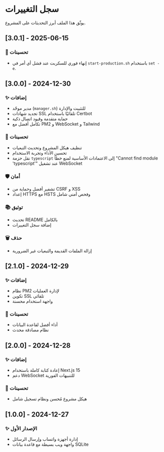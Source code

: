 # سجل التغييرات

يوثّق هذا الملف أبرز التحديثات على المشروع.

## [3.0.1] - 2025-06-15
### 🔧 تحسينات
- إنهاء فوري للسكربت عند فشل أي أمر في `start-production.sh` باستخدام `set -e`.

## [3.0.0] - 2024-12-30
### ✨ إضافات
- مدير موحّد (`manager.sh`) للتثبيت والإدارة
- تجديد شهادات SSL تلقائيًا باستخدام Certbot
- حماية متقدمة وقيود اتصال ذكية
- تكامل أفضل مع PM2 و WebSocket و Tailwind

### 🔧 تحسينات
- تنظيف هيكل المشروع وتحديث التبعيات
- تحسين الأداء وتجربة الاستخدام
- نقل حزمة `typescript` إلى الاعتمادات الأساسية لمنع خطأ "Cannot find module 'typescript'" عند تشغيل WebSocket

### 🛡️ أمان
- تشفير أفضل وحماية من CSRF و XSS
- إعداد HTTPS مع HSTS وفحص أمني شامل

### 📚 توثيق
- تحديث README بالكامل
- إضافة سجل التغييرات

### 🗑️ حذف
- إزالة الملفات القديمة والتبعيات غير الضرورية

## [2.1.0] - 2024-12-29
### ✨ إضافات
- نظام PM2 لإدارة العمليات
- تكوين SSL تلقائي
- واجهة استخدام محسنة

### 🔧 تحسينات
- أداء أفضل لقاعدة البيانات
- نظام مصادقة محدث

## [2.0.0] - 2024-12-28
### ✨ إضافات
- إعادة كتابة كاملة باستخدام Next.js 15
- دعم WebSocket للتنبيهات الفورية

### 🔧 تحسينات
- هيكل مشروع مُحسن ونظام تسجيل شامل

## [1.0.0] - 2024-12-27
### ✨ الإصدار الأول
- إدارة أجهزة واتساب وإرسال الرسائل
- واجهة ويب بسيطة مع قاعدة بيانات SQLite
